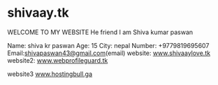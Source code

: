 # shivaay.tk

WELCOME TO MY WEBSITE
He friend I am Shiva kumar paswan


 
Name: shiva kr paswan
Age: 15
City: nepal
Number: +9779819695607
Email:shivapaswan43@gmail.com(email)
website: www.shivaaylove.tk
website2: www.webprofileguard.tk

website3 www.hostingbull.ga
